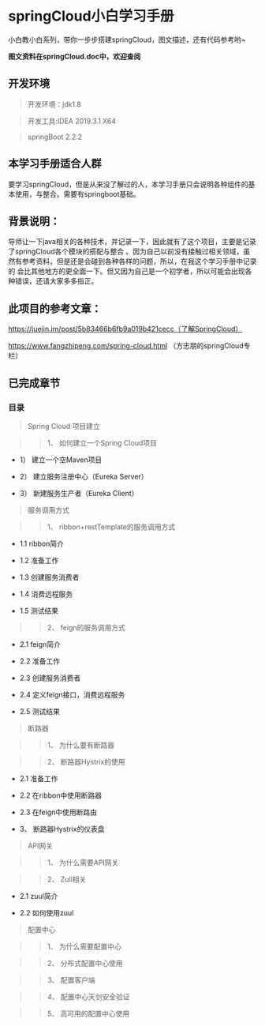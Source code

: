 # springCloud小白学习手册
小白教小白系列，带你一步步搭建springCloud，图文描述，还有代码参考哟~

**图文资料在springCloud.doc中，欢迎查阅**

## 开发环境
>开发环境：jdk1.8

>开发工具:IDEA 2019.3.1 X64

>springBoot 2.2.2

## 本学习手册适合人群
要学习springCloud，但是从来没了解过的人，本学习手册只会说明各种组件的基本使用，与整合。需要有springboot基础。


## 背景说明：
导师让一下java相关的各种技术，并记录一下，因此就有了这个项目，主要是记录了springCloud各个模块的搭配与整合
。因为自己以前没有接触过相关领域，虽然有参考资料，但是还是会碰到各种各样的问题，所以，在我这个学习手册中记录的
会比其他地方的更全面一下。但又因为自己是一个初学者，所以可能会出现各种错误，还请大家多多指正。

## 此项目的参考文章：

https://juejin.im/post/5b83466b6fb9a019b421cecc（了解SpringCloud）

https://www.fangzhipeng.com/spring-cloud.html （方志朋的springCloud专栏）

## 已完成章节

### 目录
>Spring Cloud 项目建立	

>>1、	如何建立一个Spring Cloud项目	

- 1）	建立一个空Maven项目	

- 2）	建立服务注册中心（Eureka Server）	

- 3）	新建服务生产者（Eureka Client）	

>服务调用方式	

>>1、	ribbon+restTemplate的服务调用方式	

- 1.1	ribbon简介	

- 1.2	准备工作	

- 1.3	创建服务消费者	

- 1.4	消费远程服务	

- 1.5	测试结果	

>>2、	feign的服务调用方式	

- 2.1	feign简介	

- 2.2	准备工作	

- 2.3	创建服务消费者	

- 2.4	定义feign接口，消费远程服务	

- 2.5	测试结果

>断路器	

>>1、	为什么要有断路器	

>>2、	断路器Hystrix的使用	

- 2.1	准备工作	

- 2.2	在ribbon中使用断路器	

- 2.3	在feign中使用断路由	

- 3、	断路器Hystrix的仪表盘	

>API网关

>>1、   为什么需要API网关

>>2、   Zull相关

- 2.1	zuul简介

- 2.2	如何使用zuul

>配置中心

>>1、   为什么需要配置中心

>>2、   分布式配置中心使用

>>3、    配置客户端

>>4、   配置中心天剑安全验证

>>5、   高可用的配置中心使用
 

